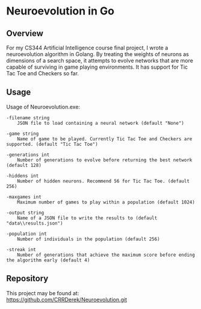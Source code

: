 # Neuroevolution in Go #

## Overview ##

For my CS344 Artificial Intelligence course final project, I wrote a neuroevolution algorithm in Golang. By treating the weights of neurons as dimensions of a search space, it attempts to evolve networks that are more capable of surviving in game playing environments. It has support for Tic Tac Toe and Checkers so far. 

## Usage ##

Usage of Neuroevolution.exe:

	-filename string
        JSON file to load containing a neural network (default "None")
 
	-game string
        Name of game to be played. Currently Tic Tac Toe and Checkers are supported. (default "Tic Tac Toe")

	-generations int
        Number of generations to evolve before returning the best network (default 128)
 
	-hiddens int
        Number of hidden neurons. Recommend 56 for Tic Tac Toe. (default 256)
 
	-maxgames int
        Maximum number of games to play within a population (default 1024)
	
	-output string
        Name of a JSON file to write the results to (default "data\\results.json")
	
	-population int
        Number of individuals in the population (default 256)
	
	-streak int
        Number of generations that achieve the maximum score before ending the algorithm early (default 4)

		
## Repository ##

This project may be found at:
https://github.com/CRRDerek/Neuroevolution.git